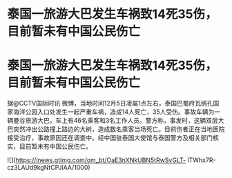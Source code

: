 # 泰国一旅游大巴发生车祸致14死35伤，目前暂未有中国公民伤亡

# 泰国一旅游大巴发生车祸致14死35伤，目前暂未有中国公民伤亡

据@CCTV国际时讯
微博，当地时间12月5日凌晨1点左右，泰国巴蜀府瓦纳孔国家海洋公园入口处发生一起严重车祸，造成14人死亡，35人受伤。事故车辆为一辆曼谷旅游大巴，车上有46名乘客和3名工作人员。警方称，事发时，这辆双层大巴突然冲出公路撞上路边的大树，造成数名乘客当场死亡。目前伤者正在当地医院接受治疗，事故原因还在调查中。经中国驻泰国大使馆与泰国警方及相关部门核实，目前暂未有中国公民伤亡。

![](https://inews.gtimg.com/om_bt/OaE3nXNkUBN5tRwSvGLT-
lTWhx7R-cz3LAUd9kgNtCPJIAA/1000)

